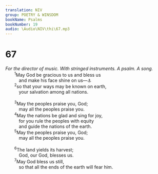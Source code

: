 ```yaml
---
translation: NIV
group: POETRY & WINSDOM
bookName: Psalms 
bookNumber: 19
audio: \Audio\NIV\thi\67.mp3
---
```


<div class="title"><h1>67</h1><i>For the director of music. With stringed instruments. A psalm. A song.</i></div>
<span class="verse thi_67_1">  <sup>1</sup>May God be gracious to us and bless us <br/>   and make his face shine on us—<a data-toggle="tooltip" data-placement="bottom" title="The Hebrew has Selah (a word of uncertain meaning) here and at the end of verse 4.">⚓</a><br/></span>
<span class="verse thi_67_2">  <sup>2</sup>so that your ways may be known on earth, <br/>   your salvation among all nations. <br/><br/></span>
<span class="verse thi_67_3">  <sup>3</sup>May the peoples praise you, God; <br/>   may all the peoples praise you. <br/></span>
<span class="verse thi_67_4">  <sup>4</sup>May the nations be glad and sing for joy, <br/>   for you rule the peoples with equity <br/>   and guide the nations of the earth. <br/></span>
<span class="verse thi_67_5">  <sup>5</sup>May the peoples praise you, God; <br/>   may all the peoples praise you. <br/><br/></span>
<span class="verse thi_67_6">  <sup>6</sup>The land yields its harvest; <br/>   God, our God, blesses us. <br/></span>
<span class="verse thi_67_7">  <sup>7</sup>May God bless us still, <br/>   so that all the ends of the earth will fear him. <br/></span>
